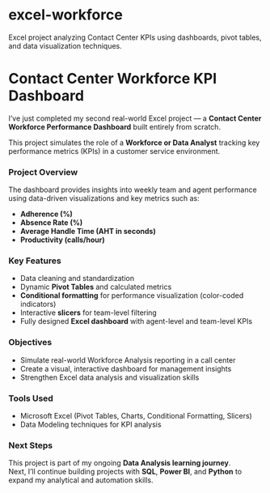 # excel-workforce
Excel project analyzing Contact Center KPIs using dashboards, pivot tables, and data visualization techniques.

# Contact Center Workforce KPI Dashboard

I’ve just completed my second real-world Excel project — a **Contact Center Workforce Performance Dashboard** built entirely from scratch.

This project simulates the role of a **Workforce or Data Analyst** tracking key performance metrics (KPIs) in a customer service environment.

### Project Overview
The dashboard provides insights into weekly team and agent performance using data-driven visualizations and key metrics such as:
- **Adherence (%)**
- **Absence Rate (%)**
- **Average Handle Time (AHT in seconds)**
- **Productivity (calls/hour)**

### Key Features
- Data cleaning and standardization  
- Dynamic **Pivot Tables** and calculated metrics  
- **Conditional formatting** for performance visualization (color-coded indicators)  
- Interactive **slicers** for team-level filtering  
- Fully designed **Excel dashboard** with agent-level and team-level KPIs

### Objectives
- Simulate real-world Workforce Analysis reporting in a call center  
- Create a visual, interactive dashboard for management insights  
- Strengthen Excel data analysis and visualization skills

### Tools Used
- Microsoft Excel (Pivot Tables, Charts, Conditional Formatting, Slicers)
- Data Modeling techniques for KPI analysis

### Next Steps
This project is part of my ongoing **Data Analysis learning journey**.  
Next, I’ll continue building projects with **SQL**, **Power BI**, and **Python** to expand my analytical and automation skills.

